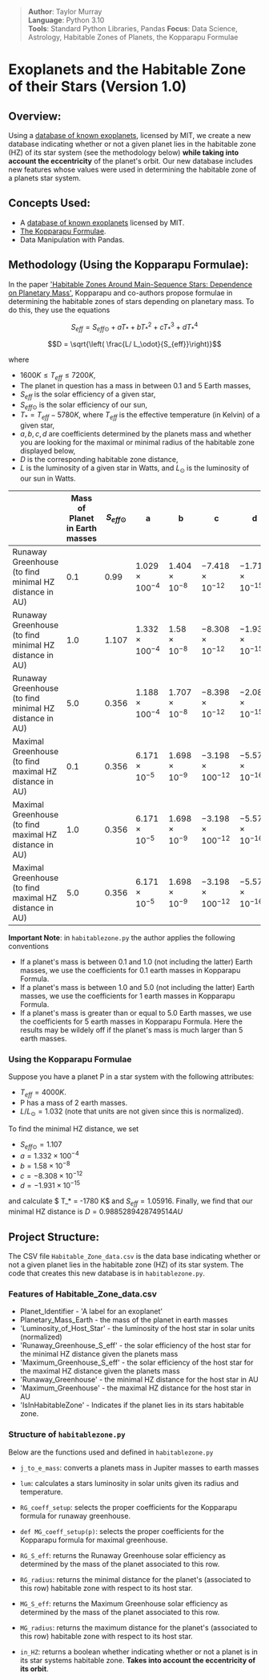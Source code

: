 > **Author**: Taylor Murray  
> **Language**: Python 3.10  
> **Tools**: Standard Python Libraries, Pandas
> **Focus**: Data Science, Astrology, Habitable Zones of Planets, the Kopparapu Formulae

# Exoplanets and the Habitable Zone of their Stars (Version 1.0)

## Overview:

Using a [database of known exoplanets](https://github.com/OpenExoplanetCatalogue/open_exoplanet_catalogue), licensed by MIT, we create a new
database indicating whether or not a given planet lies in the habitable zone (HZ) of its star system (see the methodology below) **while taking into account the eccentricity** of the planet's orbit. Our new database includes new features whose values were used in determining the habitable zone of a planets star system.


## Concepts Used:
* A [database of known exoplanets](https://github.com/OpenExoplanetCatalogue/open_exoplanet_catalogue) licensed by MIT.
* [The Kopparapu Formulae](https://arxiv.org/pdf/1404.5292).
* Data Manipulation with Pandas.



## Methodology (Using the Kopparapu Formulae):
In the paper ['Habitable Zones Around Main-Sequence Stars: Dependence on Planetary Mass'](https://arxiv.org/pdf/1404.5292), Kopparapu and co-authors propose formulae in determining the habitable zones of stars depending on planetary mass. To do this, they use the equations 

```math
S_{eff} = S_{eff \odot} + aT_* + bT_*^2 + cT_*^3 + dT_*^4   
```
```math
D = \sqrt{\left( \frac{L/ L_\odot}{S_{eff}}\right)}
```

where 

* $1600 K \leq T_{eff} \leq 7200 K$,
* The planet in question has a mass in between 0.1 and 5 Earth masses,
* $S_{eff}$ is the solar efficiency of a given star,
* $S_{eff \odot}$ is the solar efficiency of our sun,
* $T_* = T_{eff} - 5780 K$, where $T_{eff}$ is the effective temperature (in Kelvin) of a given star,
* $a,b,c,d$ are coefficients determined by the planets mass and whether you are looking for the maximal or minimal radius of the habitable zone displayed below,
* $D$ is the corresponding habitable zone distance,
* $L$ is the luminosity of a given star in Watts, and $L_\odot$ is the luminosity of our sun in Watts.



|                                                 | Mass of Planet in Earth masses | $S_{eff \odot}$ | a | b | c | d |
|-------------------------------------------------|--------------------------------|----------------|---|---|---|---|
| Runaway Greenhouse (to find minimal HZ distance in AU)| 0.1 | 0.99 | $1.029 \times 100^{-4}$| $1.404 \times 10^{-8}$ | $-7.418\times 10^{-12}$ | $-1.713\times 10^{-15}$|
| Runaway Greenhouse (to find minimal HZ distance in AU) | 1.0 | 1.107| $1.332 \times 100^{-4}$| $1.58\times 10^{-8}$ | $-8.308 \times 10^{-12}$ | $-1.931\times 10^{-15}$|
| Runaway Greenhouse (to find minimal HZ distance in AU)| 5.0 | 0.356 | $1.188\times 100^{-4}$| $1.707 \times 10^{-8}$ | $-8.398\times 10^{-12}$ | $-2.084\times 10^{-15}$|
| Maximal Greenhouse (to find maximal HZ distance in AU)| 0.1 | 0.356 |  $6.171\times 10^{-5}$ |  $1.698 \times 10^{-9}$ | $-3.198 \times 100^{-12}$ | $-5.575 \times 10^{-16}$ |
| Maximal Greenhouse (to find maximal HZ distance in AU)| 1.0 | 0.356 |  $6.171\times 10^{-5}$ |  $1.698 \times 10^{-9}$ | $-3.198 \times 100^{-12}$ | $-5.575 \times 10^{-16}$ |  
| Maximal Greenhouse (to find maximal HZ distance in AU)| 5.0 | 0.356 |  $6.171\times 10^{-5}$ |  $1.698 \times 10^{-9}$ | $-3.198 \times 100^{-12}$ | $-5.575 \times 10^{-16}$| 
          


**Important Note**: in `habitablezone.py` the author applies the following conventions

* If a planet's mass is between 0.1 and 1.0 (not including the latter) Earth masses, we use the coefficients for 0.1 earth masses in Kopparapu Formula.
* If a planet's mass is between 1.0 and 5.0 (not including the latter) Earth masses, we use the coefficients for 1 earth masses in Kopparapu Formula.
* If a planet's mass is greater than or equal to 5.0 Earth masses, we use the coefficients for 5 earth masses in Kopparapu Formula. Here the results may be wildely off if the planet's mass is much larger than 5 earth masses.


### Using the Kopparapu Formulae

Suppose you have a planet P in a star system with the following attributes:

* $T_{eff} = 4000K$.
* P has a mass of 2 earth masses.
* $L/L_{\odot} = 1.032$ (note that units are not given since this is normalized).

To find the minimal HZ distance, we set

* $S_{eff \odot} = 1.107$
* $a = 1.332 \times 100^{-4}$
* $b = 1.58\times 10^{-8}$ 
* $c = -8.308 \times 10^{-12}$
* $d = -1.931\times 10^{-15}$

and calculate $ T_* = -1780 K$ and $S_{eff} = 1.05916$. Finally, we find that our minimal HZ distance is $D = 0.9885289428749514 AU$


## Project Structure:

 The CSV file `Habitable_Zone_data.csv` is the data base indicating whether or not a given planet lies in the habitable zone (HZ) of its star system. The code that creates this new database is in `habitablezone.py`.

### Features of Habitable_Zone_data.csv
* Planet_Identifier - 'A label for an exoplanet'
* Planetary_Mass_Earth - the mass of the planet in earth masses
* 'Luminosity_of_Host_Star' - the luminosity of the host star in solar units (normalized)
* 'Runaway_Greenhouse_S_eff' - the solar efficiency of the host star for the minimal HZ distance given the planets mass
* 'Maximum_Greenhouse_S_eff' - the solar efficiency of the host star for the maximal HZ distance given the planets mass
* 'Runaway_Greenhouse' - the minimal HZ distance for the host star in AU
* 'Maximum_Greenhouse' - the maximal HZ distance for the host star in AU
* 'IsInHabitableZone' - Indicates if the planet lies in its stars habitable zone.

### Structure of `habitablezone.py`

Below are the functions used and defined in `habitablezone.py`
*  `j_to_e_mass`: converts a planets mass in Jupiter masses to earth masses

* `lum`: calculates a stars luminosity in solar units given its radius and temperature.

* `RG_coeff_setup`: selects the proper coefficients for the Kopparapu formula for runaway greenhouse.

* `def MG_coeff_setup(p)`: selects the proper coefficients for the Kopparapu formula for maximal greenhouse.

* `RG_S_eff`: returns the Runaway Greenhouse solar efficiency as determined by the mass of the planet associated to this row.

* `RG_radius`: returns the minimal distance for the planet's (associated to this row) habitable zone with respect to its host star. 

* `MG_S_eff`: returns the Maximum Greenhouse solar efficiency as determined by the mass of the planet associated to this row.

* `MG_radius`: returns the maximum distance for the planet's (associated to this row) habitable zone with respect to its host star. 

* `in_HZ`: returns a boolean whether indicating whether or not a planet is in its star systems habitable zone. **Takes into account the eccentricity of its orbit**.








